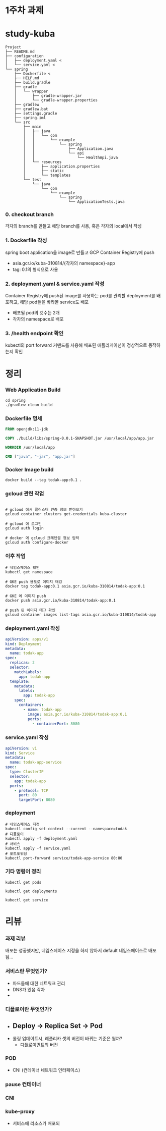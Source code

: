 # 1주차 과제

# study-kuba

```shell
Project
├── README.md
├── configuration
│   ├── deployment.yaml <
│   └── service.yaml <
└── spring
    ├── Dockerfile <
    ├── HELP.md
    ├── build.gradle
    ├── gradle
    │   └── wrapper
    │       ├── gradle-wrapper.jar
    │       └── gradle-wrapper.properties
    ├── gradlew
    ├── gradlew.bat
    ├── settings.gradle
    ├── spring.iml
    └── src
        ├── main
        │   ├── java
        │   │   └── com
        │   │       └── example
        │   │           └── spring
        │   │               ├── Application.java
        │   │               └── api
        │   │                   └── HealthApi.java
        │   └── resources
        │       ├── application.properties
        │       ├── static
        │       └── templates
        └── test
            └── java
                └── com
                    └── example
                        └── spring
                            └── ApplicationTests.java
```
### 0. checkout branch
각자의 branch를 만들고 해당 branch를 사용, 혹은 각자의 local에서 작성

### 1. Dockerfile 작성
spring boot application을 image로 만들고 GCP Container Registry에 push
- asia.gcr.io/kuba-310814/{각자의 namespace}-app
- tag: 0.1의 형식으로 사용

### 2. deployment.yaml & service.yaml 작성
Container Registry에 push된 image를 사용하는 pod를 관리할 deployment를 배포하고, 해당 pod들을 바라볼 service도 배포
- 배포될 pod의 갯수는 2개
- 각자의 namespace로 배포

### 3. /health endpoint 확인
kubectl의 port forward 커맨드를 사용해 배포된 애플리케이션이 정상적으로 동작하는지 확인

# 정리

### Web Application Build

```shell
cd spring
./gradlew clean build
```

### Dockerfile 명세

```dockerfile
FROM openjdk:11-jdk

COPY ./build/libs/spring-0.0.1-SNAPSHOT.jar /usr/local/app/app.jar

WORKDIR /usr/local/app

CMD ["java", "-jar", "app.jar"]
```

### Docker Image build

```shell
docker build --tag todak-app:0.1 .
```

### gcloud 관련 작업

```shell

# gcloud 에서 클러스터 인증 정보 받아오기
gcloud container clusters get-credentials kuba-cluster

# gcloud 에 로그인
gcloud auth login

# docker 에 gcloud 크레덴셜 정보 입력
gcloud auth configure-docker

```

### 이후 작업
```shell
# 네임스페이스 확인
kubectl get namespace 

# GKE push 용도로 이미지 태깅
docker tag todak-app:0.1 asia.gcr.io/kuba-310814/todak-app:0.1 

# GKE 에 이미지 push
docker push asia.gcr.io/kuba-310814/todak-app:0.1

# push 된 이미지 태그 확인
gcloud container images list-tags asia.gcr.io/kuba-310814/todak-app

```

### deployment.yaml 작성
```yaml
apiVersion: apps/v1
kind: Deployment
metadata:
  name: todak-app
spec:
  replicas: 2
  selector:
    matchLabels:
      app: todak-app
  template:
    metadata:
      labels:
        app: todak-app
    spec:
      containers:
        - name: todak-app
          image: asia.gcr.io/kuba-310814/todak-app:0.1
          ports:
            - containerPort: 8080
```

### service.yaml 작성
```yaml
apiVersion: v1
kind: Service
metadata:
  name: todak-app-service
spec:
  type: ClusterIP
  selector:
    app: todak-app
  ports:
    - protocol: TCP
      port: 80
      targetPort: 8080
```

### deployment
```shell
# 네임스페이스 지정
kubectl config set-context --current --namespace=todak
# 디플로이
kubectl apply -f deployment.yaml
# 서비스
kubectl apply -f service.yaml
# 포트포워딩
kubectl port-forward service/todak-app-service 80:80
```



### 기타 명령어 정리
```shell
kubectl get pods

kubectl get deployments

kubectl get service

```


# 리뷰

### 과제 리뷰
배포는 성공했지만, 네임스페이스 지정을 하지 않아서
default 네임스페이스로 배포됨...

### 서비스란 무엇인가?

- 파드들에 대한 네트워크 관리
- DNS가 있음 각자
- 

### 디플로이란 무엇인가?
- Deploy -> Replica Set -> Pod
  - 
- 롤링 업데이트시, 레플리카 셋의 버전이 바뀌는 기준은 뭘까?
  - 디플로이먼트의 버전

### POD
- CNI (컨테이너 네트워크 인터페이스)

### pause 컨테이너

### CNI

### kube-proxy
- 서비스에 리소스가 배포되



